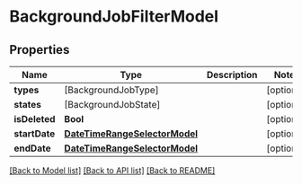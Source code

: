 # BackgroundJobFilterModel

## Properties
Name | Type | Description | Notes
------------ | ------------- | ------------- | -------------
**types** | [BackgroundJobType] |  | [optional] 
**states** | [BackgroundJobState] |  | [optional] 
**isDeleted** | **Bool** |  | [optional] 
**startDate** | [**DateTimeRangeSelectorModel**](DateTimeRangeSelectorModel.md) |  | [optional] 
**endDate** | [**DateTimeRangeSelectorModel**](DateTimeRangeSelectorModel.md) |  | [optional] 

[[Back to Model list]](../README.md#documentation-for-models) [[Back to API list]](../README.md#documentation-for-api-endpoints) [[Back to README]](../README.md)


